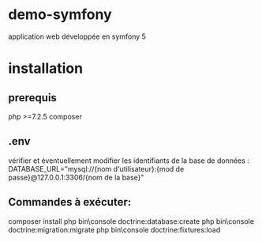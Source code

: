 # demo-symfony
application web développée en symfony 5
# installation
## prerequis
php >=7.2.5
composer
## .env
vérifier et éventuellement modifier les identifiants de la base de données : DATABASE_URL="mysql://{nom d'utilisateur}:{mod de passe}@127.0.0.1:3306/{nom de la base}"
## Commandes à exécuter:
composer install
php bin\console doctrine:database:create
php bin\console doctrine:migration:migrate
php bin\console doctrine:fixtures:load
